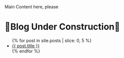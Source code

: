 <div class="flex">
    <main>
        Main Content here, please
        <h1>🚧Blog Under Construction🚧</h1>
    </main>
    <aside>
        <ul>
        {% for post in site.posts | slice: 0, 5 %}
            <li>
            <a href="{{ post.url }}">{{ post.title }}</a>
            </li>
        {% endfor %}
        </ul>
    </aside>
</div>
